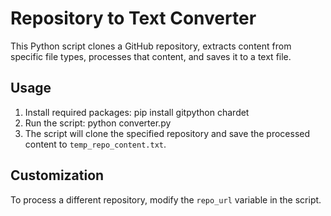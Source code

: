 # Repository to Text Converter

This Python script clones a GitHub repository, extracts content from specific file types, processes that content, and saves it to a text file.

## Usage

1. Install required packages: pip install gitpython chardet
2. Run the script: python converter.py
3. The script will clone the specified repository and save the processed content to `temp_repo_content.txt`.

## Customization

To process a different repository, modify the `repo_url` variable in the script.